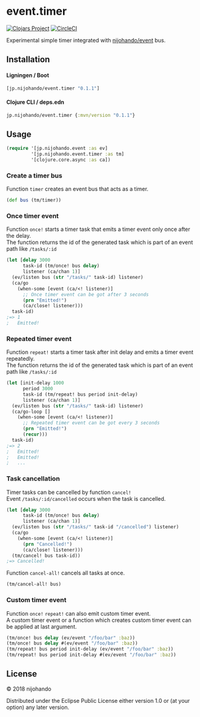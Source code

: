 # event.timer

[![Clojars Project](https://img.shields.io/clojars/v/jp.nijohando/event.timer.svg)](https://clojars.org/jp.nijohando/event.timer)
[![CircleCI](https://circleci.com/gh/nijohando/event.timer.svg?style=shield)](https://circleci.com/gh/nijohando/event.timer)

Experimental simple timer integrated with [nijohando/event](https://github.com/nijohando/event) bus.

## Installation

#### Ligningen / Boot

```clojure
[jp.nijohando/event.timer "0.1.1"]
```

#### Clojure CLI / deps.edn

```clojure
jp.nijohando/event.timer {:mvn/version "0.1.1"}
```

## Usage

```clojure
(require '[jp.nijohando.event :as ev]
         '[jp.nijohando.event.timer :as tm]
         '[clojure.core.async :as ca])
```

### Create a timer bus

Function `timer` creates an event bus that acts as a timer.

```clojure
(def bus (tm/timer))
```

### Once timer event

Function `once!` starts a timer task that emits a timer event only once after the delay.  
The function returns the id of the generated task which is part of an event path like `/tasks/:id`

```clojure
(let [delay 3000 
      task-id (tm/once! bus delay)
      listener (ca/chan 1)]
  (ev/listen bus (str "/tasks/" task-id) listener)
  (ca/go
    (when-some [event (ca/<! listener)]
      ;; Once timer event can be got after 3 seconds 
      (prn "Emitted!")
      (ca/close! listener)))
  task-id)
;=> 1
;   Emitted!
```

### Repeated timer event

Function `repeat!` starts a timer task after init delay and emits a timer event repeatedly.  
The function returns the id of the generated task which is part of an event path like `/tasks/:id`

```clojure
(let [init-delay 1000 
      period 3000
      task-id (tm/repeat! bus period init-delay)
      listener (ca/chan 1)]
  (ev/listen bus (str "/tasks/" task-id) listener)
  (ca/go-loop []
    (when-some [event (ca/<! listener)]
      ;; Repeated timer event can be got every 3 seconds 
      (prn "Emitted!")
      (recur)))
  task-id)
;=> 2
;   Emitted!
;   Emitted!
;   ...
```

### Task cancellation

Timer tasks can be cancelled by function `cancel!`  
Event `/tasks/:id/cancelled` occurs when the task is cancelled.

```clojure
(let [delay 3000 
      task-id (tm/once! bus delay)
      listener (ca/chan 1)]
  (ev/listen bus (str "/tasks/" task-id "/cancelled") listener)
  (ca/go
    (when-some [event (ca/<! listener)]
      (prn "Cancelled!")
      (ca/close! listener)))
  (tm/cancel! bus task-id))
;=> Cancelled!
```

Function `cancel-all!` cancels all tasks at once.

```clojure
(tm/cancel-all! bus)
```


### Custom timer event

Function `once!` `repeat!` can also emit custom timer event.  
A custom timer event or a function which creates custom timer event can be applied at last argument.

```clojure
(tm/once! bus delay (ev/event "/foo/bar" :baz))
(tm/once! bus delay #(ev/event "/foo/bar" :baz))
(tm/repeat! bus period init-delay (ev/event "/foo/bar" :baz))
(tm/repeat! bus period init-delay #(ev/event "/foo/bar" :baz))
```

## License

© 2018 nijohando  

Distributed under the Eclipse Public License either version 1.0 or (at your option) any later version.

